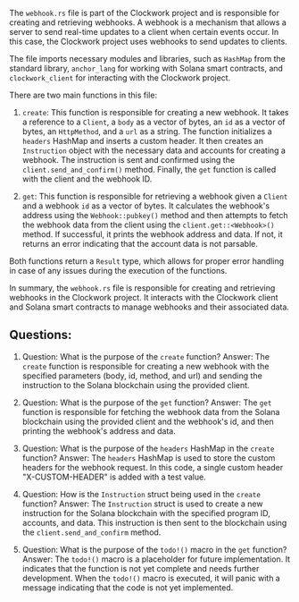 The `webhook.rs` file is part of the Clockwork project and is responsible for creating and retrieving webhooks. A webhook is a mechanism that allows a server to send real-time updates to a client when certain events occur. In this case, the Clockwork project uses webhooks to send updates to clients.

The file imports necessary modules and libraries, such as `HashMap` from the standard library, `anchor_lang` for working with Solana smart contracts, and `clockwork_client` for interacting with the Clockwork project.

There are two main functions in this file:

1. `create`: This function is responsible for creating a new webhook. It takes a reference to a `Client`, a `body` as a vector of bytes, an `id` as a vector of bytes, an `HttpMethod`, and a `url` as a string. The function initializes a `headers` HashMap and inserts a custom header. It then creates an `Instruction` object with the necessary data and accounts for creating a webhook. The instruction is sent and confirmed using the `client.send_and_confirm()` method. Finally, the `get` function is called with the client and the webhook ID.

2. `get`: This function is responsible for retrieving a webhook given a `Client` and a webhook `id` as a vector of bytes. It calculates the webhook's address using the `Webhook::pubkey()` method and then attempts to fetch the webhook data from the client using the `client.get::<Webhook>()` method. If successful, it prints the webhook address and data. If not, it returns an error indicating that the account data is not parsable.

Both functions return a `Result` type, which allows for proper error handling in case of any issues during the execution of the functions.

In summary, the `webhook.rs` file is responsible for creating and retrieving webhooks in the Clockwork project. It interacts with the Clockwork client and Solana smart contracts to manage webhooks and their associated data.

## Questions:

1. Question: What is the purpose of the `create` function?
   Answer: The `create` function is responsible for creating a new webhook with the specified parameters (body, id, method, and url) and sending the instruction to the Solana blockchain using the provided client.

2. Question: What is the purpose of the `get` function?
   Answer: The `get` function is responsible for fetching the webhook data from the Solana blockchain using the provided client and the webhook's id, and then printing the webhook's address and data.

3. Question: What is the purpose of the `headers` HashMap in the `create` function?
   Answer: The `headers` HashMap is used to store the custom headers for the webhook request. In this code, a single custom header "X-CUSTOM-HEADER" is added with a test value.

4. Question: How is the `Instruction` struct being used in the `create` function?
   Answer: The `Instruction` struct is used to create a new instruction for the Solana blockchain with the specified program ID, accounts, and data. This instruction is then sent to the blockchain using the `client.send_and_confirm` method.

5. Question: What is the purpose of the `todo!()` macro in the `get` function?
   Answer: The `todo!()` macro is a placeholder for future implementation. It indicates that the function is not yet complete and needs further development. When the `todo!()` macro is executed, it will panic with a message indicating that the code is not yet implemented.
